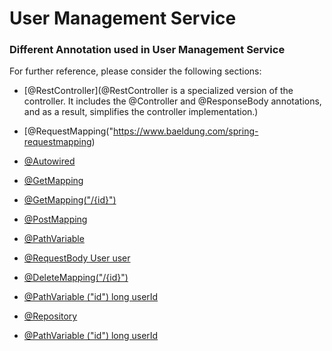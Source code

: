 # User Management Service

### Different Annotation used in User Management Service
For further reference, please consider the following sections:

* [@RestController](@RestController is a specialized version of the controller. It includes the @Controller and @ResponseBody annotations, and as a result, simplifies the controller implementation.)
* [@RequestMapping("https://www.baeldung.com/spring-requestmapping)
* [@Autowired](https://www.baeldung.com/spring-autowire)
* [@GetMapping](https://zetcode.com/spring/getmapping/)
* [@GetMapping("/{id}")](https://zetcode.com/spring/getmapping/)

* [@PostMapping](https://howtodoinjava.com/spring5/webmvc/controller-getmapping-postmapping/)
* [@PathVariable](https://www.baeldung.com/spring-pathvariable)
* [@RequestBody User user](https://www.baeldung.com/spring-request-response-body)

* [@DeleteMapping("/{id}")](https://zetcode.com/spring/deletemapping/)
* [@PathVariable ("id") long userId](https://www.baeldung.com/spring-pathvariable)
* [@Repository](https://www.journaldev.com/21460/spring-repository-annotation)
* [@PathVariable ("id") long userId](https://www.baeldung.com/spring-pathvariable)

